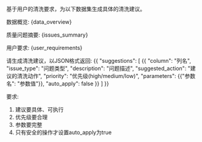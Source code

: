 基于用户的清洗要求，为以下数据集生成具体的清洗建议。

数据概览:
{data_overview}

质量问题摘要:
{issues_summary}

用户要求:
{user_requirements}

请生成清洗建议，以JSON格式返回:
{{
  "suggestions": [
    {{
      "column": "列名",
      "issue_type": "问题类型",
      "description": "问题描述",
      "suggested_action": "建议的清洗动作",
      "priority": "优先级(high/medium/low)",
      "parameters": {{"参数名": "参数值"}},
      "auto_apply": false
    }}
  ]
}}

要求:
1. 建议要具体、可执行
2. 优先级要合理
3. 参数要完整
4. 只有安全的操作才设置auto_apply为true
